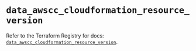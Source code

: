 # `data_awscc_cloudformation_resource_version`

Refer to the Terraform Registry for docs: [`data_awscc_cloudformation_resource_version`](https://registry.terraform.io/providers/hashicorp/awscc/0.70.0/docs/data-sources/cloudformation_resource_version).
